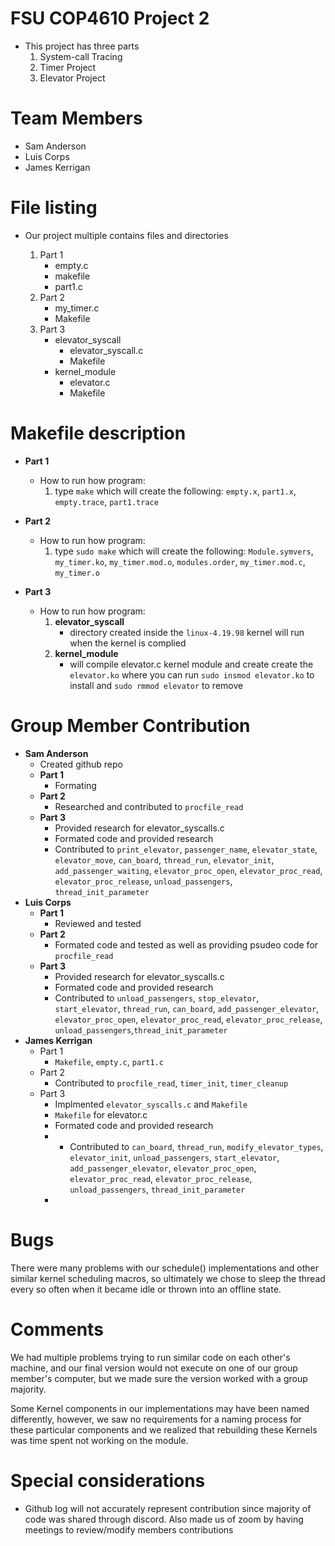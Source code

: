 # FSU COP4610 Project 2
- This project has three parts 
    1) System-call Tracing 
    2) Timer Project
    3) Elevator Project

# Team Members
- Sam Anderson 
- Luis Corps
- James Kerrigan

# File listing
- Our project multiple contains files and directories

    1) Part 1
        - empty.c 
        - makefile 	
        - part1.c
    2) Part 2
        - my_timer.c
        - Makefile   
    3) Part 3
        - elevator_syscall
            - elevator_syscall.c
            - Makefile
        - kernel_module 
            - elevator.c   
            - Makefile

# Makefile description
- **Part 1**
    - How to run how program:
        1) type `make` which will create the following:  `empty.x`, `part1.x`, `empty.trace`, `part1.trace` 

- **Part 2** 
    - How to run how program:
        1) type `sudo make` which will create the following:  `Module.symvers`, `my_timer.ko`, `my_timer.mod.o`, `modules.order`, `my_timer.mod.c`, `my_timer.o` 

- **Part 3**
    - How to run how program:
        1) **elevator_syscall**
            - directory created inside the `linux-4.19.98` kernel will run when the kernel is complied
        2) **kernel_module**
            - will compile elevator.c kernel module and create create the `elevator.ko` where you can run `sudo insmod elevator.ko` to install and `sudo rmmod elevator` to remove
         

# Group Member Contribution
- **Sam Anderson**
    - Created github repo
    - **Part 1** 
        - Formating 
    - **Part 2**
        - Researched and contributed to `procfile_read`
    - **Part 3**
        - Provided research for elevator_syscalls.c 
        - Formated code and provided research
        - Contributed to `print_elevator`, `passenger_name`, `elevator_state`, `elevator_move`, `can_board`, `thread_run`, `elevator_init`, `add_passenger_waiting`, `elevator_proc_open`, `elevator_proc_read`, `elevator_proc_release`, `unload_passengers`, `thread_init_parameter`
- **Luis Corps**
	- **Part 1**
        - Reviewed and tested
    - **Part 2**
        - Formated code and tested as well as providing psudeo code for `procfile_read`
    - **Part 3**   
        - Provided research for elevator_syscalls.c  
        - Formated code and provided research
        - Contributed to `unload_passengers`, `stop_elevator`, `start_elevator`, `thread_run`, `can_board`, `add_passenger_elevator`, `elevator_proc_open`, `elevator_proc_read`,  `elevator_proc_release`, `unload_passengers`,`thread_init_parameter`
- **James Kerrigan**
    - Part 1
        -  `Makefile`, `empty.c`, `part1.c`
    - Part 2    
        - Contributed to `procfile_read`, `timer_init`, `timer_cleanup`
    - Part 3
        - Implmented `elevator_syscalls.c` and `Makefile`
        - `Makefile` for elevator.c
        - Formated code and provided research
        - - Contributed to `can_board`, `thread_run`, `modify_elevator_types`, `elevator_init`, `unload_passengers`, `start_elevator`, `add_passenger_elevator`, `elevator_proc_open`,  `elevator_proc_read`, `elevator_proc_release`, `unload_passengers`, `thread_init_parameter`
        - 
# Bugs
There were many problems with our schedule() implementations and other similar kernel scheduling macros, so ultimately we chose to sleep the thread every so often when it became idle or thrown into an offline state.

# Comments
We had multiple problems trying to run similar code on each other's machine, and our final version would not execute on one of our group member's computer, but we made sure the version worked with a group majority.

Some Kernel components in our implementations may have been named differently, however, we saw no requirements for a naming process for these particular components and we realized that rebuilding these Kernels was time spent not working on the module.

# Special considerations
- Github log will not accurately represent contribution since majority of code was shared through discord. Also made us of zoom by having meetings to review/modify members contributions
